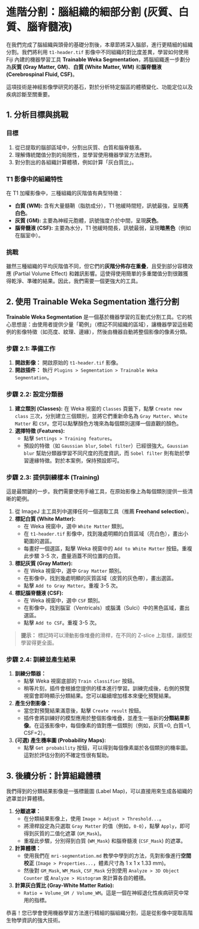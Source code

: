 # 進階分割：腦組織的細部分割 (灰質、白質、腦脊髓液)

在我們完成了腦組織與頭骨的基礎分割後，本章節將深入腦部，進行更精細的組織分割。我們將利用 `t1-header.tif` 影像中不同組織的對比度差異，學習如何使用 Fiji 內建的機器學習工具 **Trainable Weka Segmentation**，將腦組織進一步劃分為**灰質 (Gray Matter, GM)**、**白質 (White Matter, WM)** 和**腦脊髓液 (Cerebrospinal Fluid, CSF)**。

這項技術是神經影像學研究的基石，對於分析特定腦區的體積變化、功能定位以及疾病診斷至關重要。

## 1. 分析目標與挑戰

### 目標

1.  從已提取的腦部區域中，分割出灰質、白質和腦脊髓液。
2.  理解傳統閾值分割的局限性，並學習使用機器學習方法應對。
3.  對分割出的各組織計算體積，例如計算「灰白質比」。

### T1 影像中的組織特性

在 T1 加權影像中，三種組織的灰階值有典型特徵：
-   **白質 (WM):** 含有大量髓鞘（脂肪成分），T1 弛緩時間短，訊號最強，呈現**亮白色**。
-   **灰質 (GM):** 主要為神經元胞體，訊號強度介於中間，呈現**灰色**。
-   **腦脊髓液 (CSF):** 主要為水分，T1 弛緩時間長，訊號最弱，呈現**暗黑色**（例如在腦室中）。

### 挑戰

雖然三種組織的平均灰階值不同，但它們的**灰階分佈存在重疊**，且受到部分容積效應 (Partial Volume Effect) 和雜訊影響。這使得使用簡單的多重閾值分割很難獲得乾淨、準確的結果。因此，我們需要一個更強大的工具。

## 2. 使用 Trainable Weka Segmentation 進行分割

**Trainable Weka Segmentation** 是一個基於機器學習的互動式分割工具。它的核心思想是：由使用者提供少量「範例」（標記不同組織的區域），讓機器學習這些範例的影像特徵（如亮度、紋理、邊緣），然後由機器自動將整個影像的像素分類。

### 步驟 2.1: 準備工作

1.  **開啟影像：** 開啟原始的 `t1-header.tif` 影像。
2.  **開啟插件：** 執行 `Plugins > Segmentation > Trainable Weka Segmentation`。

### 步驟 2.2: 設定分類器

1.  **建立類別 (Classes):** 在 Weka 視窗的 `Classes` 頁籤下，點擊 `Create new class` 三次，分別建立三個類別，並將它們重新命名為 `Gray Matter`、`White Matter` 和 `CSF`。您可以點擊顏色方塊來為每個類別選擇一個直觀的顏色。
2.  **選擇特徵 (Features):**
    *   點擊 `Settings > Training features`。
    *   預設的特徵（如 `Gaussian blur`, `Sobel filter`）已經很強大。`Gaussian blur` 幫助分類器學習不同尺度的亮度資訊，而 `Sobel filter` 則有助於學習邊緣特徵。對於本案例，保持預設即可。

### 步驟 2.3: 提供訓練樣本 (Training)

這是最關鍵的一步。我們需要使用手繪工具，在原始影像上為每個類別提供一些清晰的範例。

1.  從 ImageJ 主工具列中選擇任何一個選取工具（推薦 **Freehand selection**）。
2.  **標記白質 (White Matter):**
    *   在 Weka 視窗中，選中 `White Matter` 類別。
    *   在 `t1-header.tif` 影像中，找到幾處明顯的白質區域（亮白色），畫出小範圍的選區。
    *   每畫好一個選區，點擊 Weka 視窗中的 `Add to White Matter` 按鈕。重複此步驟 3-5 次，盡量涵蓋不同位置的白質。
3.  **標記灰質 (Gray Matter):**
    *   在 Weka 視窗中，選中 `Gray Matter` 類別。
    *   在影像中，找到幾處明顯的灰質區域（皮質的灰色帶），畫出選區。
    *   點擊 `Add to Gray Matter`。重複 3-5 次。
4.  **標記腦脊髓液 (CSF):**
    *   在 Weka 視窗中，選中 `CSF` 類別。
    *   在影像中，找到腦室（Ventricals）或腦溝（Sulci）中的黑色區域，畫出選區。
    *   點擊 `Add to CSF`。重複 3-5 次。

> **提示：** 標記時可以滑動影像堆疊的滑桿，在不同的 Z-slice 上取樣，讓模型學習得更全面。

### 步驟 2.4: 訓練並產生結果

1.  **訓練分類器：**
    *   點擊 Weka 視窗底部的 `Train classifier` 按鈕。
    *   稍等片刻，插件會根據您提供的樣本進行學習。訓練完成後，右側的預覽視窗會即時顯示分類結果。您可以繼續增加樣本來優化預覽結果。
2.  **產生分割影像：**
    *   當您對預覽結果滿意後，點擊 `Create result` 按鈕。
    *   插件會將訓練好的模型應用於整個影像堆疊，並產生一張新的**分類結果影像**。在這張影像中，每個像素的值對應一個類別（例如，灰質=0, 白質=1, CSF=2）。
3.  **(可選) 產生機率圖 (Probability Maps):**
    *   點擊 `Get probability` 按鈕，可以得到每個像素屬於各個類別的機率圖。這對於評估分割的不確定性很有幫助。

## 3. 後續分析：計算組織體積

我們得到的分類結果影像是一張標籤圖 (Label Map)，可以直接用來生成各組織的遮罩並計算體積。

1.  **分離遮罩：**
    *   在分類結果影像上，使用 `Image > Adjust > Threshold...`。
    *   將滑桿設定為只選取 `Gray Matter` 的值（例如，`0-0`），點擊 `Apply`，即可得到灰質的二值化遮罩 (`GM_Mask`)。
    *   重複此步驟，分別得到白質 (`WM_Mask`) 和腦脊髓液 (`CSF_Mask`) 的遮罩。
2.  **計算體積：**
    *   使用我們在 `mri-segmentation.md` 教學中學到的方法，先對影像進行**空間校正** (`Image > Properties...`，體素尺寸為 1 x 1 x 1.33 mm)。
    *   然後對 `GM_Mask`, `WM_Mask`, `CSF_Mask` 分別使用 `Analyze > 3D Object Counter` 或 `Analyze > Histogram` 來計算各自的體積。
3.  **計算灰白質比 (Gray-White Matter Ratio):**
    *   `Ratio = Volume_GM / Volume_WM`。這是一個在神經退化性疾病研究中常用的指標。

恭喜！您已學會使用機器學習方法進行精細的腦組織分割，這是從影像中提取高階生物學資訊的強大技術。